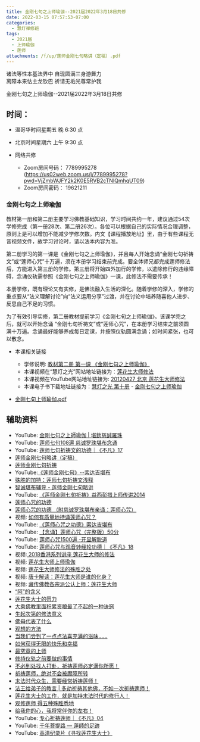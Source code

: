 ```yaml
---
title: 金刚七句之上师瑜伽--2021届2022年3月18日共修
date: 2022-03-15 07:57:53-07:00
categories:
  - 慧灯禅修班
tags:
  - 2021届
  - 上师瑜伽
  - 莲师
attachments: /f/up/莲师金刚七句略讲（定稿）.pdf
---
```

诸法等性本基法界中 自现圆满三身游舞力\
离障本来怙主龙钦巴 祈请无垢光尊常护我  

金刚七句之上师瑜伽--2021届2022年3月18日共修

## 时间：

* 温哥华时间星期五 晚 6:30 点
* 北京时间星期六 上午 9:30 点
* 网络共修

  * Zoom房间号码： 7789995278 (<https://us02web.zoom.us/j/7789995278?pwd=VjZmbWJFY2k2K0E5RVB2cTNIQmhqUT09>)
  * Zoom房间密码： 19621211

### 金刚七句之上师瑜伽

教材第一册和第二册主要学习佛教基础知识，学习时间共约一年，建议通过54次学修完成（第一册28次、第二册26次）。各位可以根据自己的实际情况合理调整，原则上是可以增加不能减少学修次数。内文【课程播放地址】里，由于有些课程无音视频文件，故学习讨论时，请以法本内容为准。

第二册学习的第一课是《金刚七句之上师瑜伽》，并且每人开始念诵“金刚七句祈祷文”或“莲师心咒”十万遍，须在本册学习结束前完成。要全体师兄都完成莲师修法后，方能进入第三册的学修。第三册将开始四外加行的学修，以遣除修行的违缘障碍，念诵仪轨需参照《金刚七句之上师瑜伽》一课，此修法不需要传承！

本册学修，既有理论又有实修，是佛法融入生活的深化。随着学修的深入，学修的重点要从“法义理解讨论”向“法义运用分享”过渡，并在讨论中培养随喜他人进步、反思自己不足的习惯。

为了有效引导实修，第二册教材提前学习《金刚七句之上师瑜伽》。该课学完之后，就可以开始念诵 “金刚七句祈祷文”或“莲师心咒”，在本册学习结束之前须圆满十万遍。念诵最好能够养成每日定课，并按照仪轨圆满念诵；如时间紧张，也可以散念。

* 本课相关链接

  * 学修说明: [教材第二册 第一课 《金刚七句之上师瑜伽》](https://mp.weixin.qq.com/s?__biz=MzI2NTQ1NDcxNg==&mid=100001938&idx=1&sn=8811e749ac50591a68c1ad5479fd24b1&scene=19#wechat_redirect)
  * 本课视频在“慧灯之光”网站地址链接为：[莲花生大师修法](https://fohuifayu.com/index.php/huideng-jiangtang/chanxiuke/zen-02/8254-l12031?title=)
  * 本课视频在YouTube网站地址链接为: [20120427 北京 莲花生大师修法](https://www.youtube.com/watch?v=ft_tL3qXgPc&list=PL7aUyQTIJqAjD33MPzguoKwShqtttVmg9&index=4)
  * 本课电子书下载地址链接为：[慧灯之光 第十册](https://huidengchanxiu.net/refs/hdzg/10#%E9%87%91%E5%88%9A%E4%B8%83%E5%8F%A5%E4%B9%8B%E4%B8%8A%E5%B8%88%E7%91%9C%E4%BC%BD) - [金刚七句之上师瑜伽](https://huidengchanxiu.net/refs/hdzg/10#%E9%87%91%E5%88%9A%E4%B8%83%E5%8F%A5%E4%B9%8B%E4%B8%8A%E5%B8%88%E7%91%9C%E4%BC%BD)
* [金刚七句上师瑜伽.pdf](https://s3.ca-central-1.wasabisys.com/hddata/f.huidengchanxiu.net/hdv/f/up/%E9%87%91%E5%88%9A%E4%B8%83%E5%8F%A5%E4%B8%8A%E5%B8%88%E7%91%9C%E4%BC%BD.pdf)

## 辅助资料

* [](/f/up/莲师金刚七句略讲（定稿）.pdf)YouTube: [](https://www.youtube.com/watch?v=0NzCYg27xAs)[金剛七句之上師瑜伽 | 堪欽慈誠羅珠](https://www.youtube.com/watch?v=0NzCYg27xAs)
* YouTube: [莲师七句108遍 慈诚罗珠堪布念诵](https://www.youtube.com/watch?v=OnHATp9KdW0)
* YouTube: [莲师七句祈祷文的功德｜《不凡》17](https://www.youtube.com/watch?v=LEd8RktiScY&list=PLpQ93rK3nqoACqJ8wjfv6gj-eoLmMtKj-&index=18)
* [莲师金刚七句略讲（定稿）](/f/up/莲师金刚七句略讲（定稿）.pdf)
* [莲师金刚七句祈祷](https://www.zhihuihai.net/%E5%AD%A6%E4%BD%9B%E4%B9%8B%E5%AE%B6/%E5%88%9D%E7%BA%A7%E8%AF%BE%E7%A8%8B/%E5%8A%A0%E8%A1%8C/%E8%8E%B2%E5%B8%88%E9%87%91%E5%88%9A%E4%B8%83%E5%8F%A5%E7%A5%88%E7%A5%B7%E6%96%87%E9%87%8A)
* YouTube:[《莲师金刚七句》--索达吉堪布](https://www.youtube.com/playlist?list=PLHUvfASP8Aiw-A6b6hb-vmA73MFOMx9Or)
* [殊胜的加持：莲师七句祈祷文浅释](https://www.zhihuihai.net/%E8%8E%B2%E5%B8%88%E4%BF%AE%E6%B3%95/%E8%8E%B2%E5%B8%88%E4%B8%83%E5%8F%A5%E7%A5%88%E7%A5%B7%E6%96%87%E6%B5%85%E9%87%8A%E5%BC%80%E7%A4%BA)
* [智诚堪布辅导 - 莲师金刚七句略讲](https://drive.google.com/drive/folders/1AKuBzKO9_NNgztIYVn9vNLz-mtVuLwH1?usp=drive_link)
* YouTube: [《莲师金刚七句祈祷》益西彭措上师传讲2014](https://www.youtube.com/playlist?list=PLhWZG2Q06MnzXA-qySzTgB83FEH5jMiuV)
* [莲师心咒的功德](https://drive.google.com/drive/folders/1vZtTr7FznY24DptSN6NHkcx4p3cQYCEN)
* [莲师心咒的功德 （附慈诚罗珠堪布亲诵：莲师心咒）](https://mp.weixin.qq.com/s?__biz=MzI2NTQ1NDcxNg==&mid=2247491897&idx=1&sn=5587cca45204f2ccb7300651003c6caa&chksm=ea9fb42adde83d3cb5789532421699d9360230d4e91e75810c4deca77020828a52ebaf9185a2&scene=132&exptype=timeline_recommend_article_extendread_samebiz#wechat_redirect)
* 视频: [如何有质量地持诵莲师心咒？](https://fohuifayu.com/index.php/shipin-jingcui/wenda-zhailu/5011-V19031-V01)
* YouTube: [《莲师心咒之功德》索达吉堪布](https://www.youtube.com/playlist?list=PLpQ93rK3nqoCQtobyNAJMwaBpKqeonrcz)
* YouTube: [【念诵】莲师心咒（完整版）50分](https://www.youtube.com/watch?v=hjTI1gOLVJA)
* YouTube: [莲师心咒1500遍 -开显解脱道](https://www.youtube.com/watch?v=Amt7Xs8zkk0&t=200s)
* YouTube: [莲师心咒与观音转经轮功德｜《不凡》18](https://www.youtube.com/watch?v=7vKi01IvPN0&list=PLpQ93rK3nqoACqJ8wjfv6gj-eoLmMtKj-&index=19)
* 视频:[ 2018香港系列讲座 莲花生大师的修法](https://fohuifayu.com/index.php/huideng-jiangtang/huanqiu-xilie/xianggang-diqu/3596-l18105?title=)
* 视频: [莲花生大师上师瑜伽](https://fohuifayu.com/index.php/huideng-jiangtang/fofa-jianxiu/shangshi-yujia/807-l13022?title=)
* 视频: [莲花生大师修法的殊胜之处](https://fohuifayu.com/index.php/shipin-jingcui/jingcai-shipin/7955-y12031-y07?title=)
* 视频: [唐卡解读：莲花生大师是谁的化身？](https://fohuifayu.com/index.php/shipin-jingcui/jingcai-shipin/7954-y12031-y06?title=)
* 视频: [藏传佛教各宗派公认上师：莲花生大师](https://fohuifayu.com/index.php/shipin-jingcui/jingcai-shipin/7950-y12031-y02?title=)
* [“阿”的含义](https://www.buli.page/article/wechat/c32574ca-7dc3-4c3e-a831-e03f4c06f4cc/)
* [莲花生大士的愿力](https://www.buli.page/zh-hans/article/wechat/4671427d-9803-4f16-9edf-19ac0df22ea7/)
* [大乘佛教里面积累资粮最了不起的一种诀窍](https://www.buli.page/zh-hans/article/wechat/1ba8569e-9aea-4df4-b472-31a29c7d62fb/)
* [生起次第的修法意义](https://www.buli.page/zh-hans/article/wechat/6491cf90-e866-40d5-8ea8-8d7dc959c506/)
* [佛母代表了什么](https://www.buli.page/zh-hans/article/wechat/37acdda3-a20d-4e48-a0d8-652fbc142875/)
* [观想的方法](https://www.buli.page/zh-hans/article/wechat/6ce269ab-4872-43cf-a9d2-e1da16dcf80d/)
* [当我们尝到了一点点法喜充满的滋味……](https://www.buli.page/zh-hans/article/wechat/8fc1dfac-f51f-4f87-ac9a-9ed9d6b6d4b1/)
* [如何获得无限的快乐和幸福](https://www.buli.page/zh-hans/article/wechat/15b9e47f-ba72-4c95-b3bf-780d14fe1b22/)
* [最究竟的上师](https://www.buli.page/zh-hans/article/wechat/2543363c-489e-41cf-afc4-e82f44cb2084/)
* [修持仪轨之前要做的事情](https://www.buli.page/zh-hans/article/wechat/eea4d115-ecd4-44b0-962a-1e89baf7b52c/)
* [不必到处找人打卦，祈祷莲师必定满你所愿！](https://mp.weixin.qq.com/s?__biz=MzkwMzA0Nzg2Mg==&mid=2247588289&idx=2&sn=4aef72606b07507695030076169fb1ec&chksm=c09fe618f7e86f0e943bb76371049c7a52246a1c3e09ddc47296648233b257a31a9a5644a33a&xtrack=1&scene=90&subscene=93&sessionid=1692907093&flutter_pos=45&clicktime=1692908752&enterid=1692908752&ascene=56&fasttmpl_type=0&fasttmpl_fullversion=6823159-en_US-zip&fasttmpl_flag=0&realreporttime=1692908752099&devicetype=android-30&version=28002546&nettype=WIFI&lang=en&session_us=gh_57fc41401598&exportkey=n_ChQIAhIQ6rOP8AolVHMPBQ%2FySnOu7RLoAQIE97dBBAEAAAAAAGMXAQPjX9gAAAAOpnltbLcz9gKNyK89dVj0PULfOjVY8A%2BK6lGvmTeUkYdndzEfugHfZhHqcyCnkdjMwcvr7a2RJhetV0bgw0eWZmgkzCUivfoe4B3GINYq2Y4LGhXfoVGSNvxA5sioBTcFPSl03VIw%2FQSJvG6dBLT66zTKRkxEPdpd69Gff0vbtR344pO2xMyZFAz796mlhmYriNgCEBmBE2GuduQcn%2BlYfHMW1J6IGX6m5zc4jSaFqDRu8iElDR9rGcDrXM0%2BBLLFB6RvjPS4pz7HSv1EjzlStqI%3D&pass_ticket=0BRjvXZ3NfpDc6eDwQrgr1aP5mqsHa1hGhUJMOOcR%2Ft116tPKuG3oudNNUG09bVQ&wx_header=3)
* [祈祷莲师，绝对不会被魔障所转](https://mp.weixin.qq.com/s?__biz=MzkxNTMwNTg1Mw==&mid=2247490425&idx=1&sn=c78f6755ec469dc8d9cfdf6e0cce9569&chksm=c1607f6bf617f67d70acd22bcf91ba594ab187ccc95dc1f85986b598a76de7d4e2c177296c7b&xtrack=1&scene=90&subscene=93&sessionid=1692907093&flutter_pos=6&clicktime=1692911231&enterid=1692911231&ascene=56&fasttmpl_type=0&fasttmpl_fullversion=6823159-en_US-zip&fasttmpl_flag=0&realreporttime=1692911231975#rd)
* [末法时代众生，需要经常祈祷莲师！](https://mp.weixin.qq.com/s?__biz=MzkxNTMwNTg1Mw==&mid=2247490443&idx=1&sn=7428d8302a0f727c33ee0400de1e98c4&chksm=c1607f99f617f68f67f2458376a7b7d5c4e4a2f17a309f6897d0f41db4156878e132ac27cc9b&xtrack=1&scene=90&subscene=93&sessionid=1692990842&flutter_pos=2&clicktime=1692990870&enterid=1692990870&ascene=56&fasttmpl_type=0&fasttmpl_fullversion=6823159-en_US-zip&fasttmpl_flag=0&realreporttime=1692990870663#rd)
* [法王给弟子的教言 | 多劫祈祷其他佛，不如一次祈祷莲师！](https://mp.weixin.qq.com/s?__biz=MzkxNTMwNTg1Mw==&mid=2247490443&idx=2&sn=01bcbd36818c2d332527bae6e9dc465e&chksm=c1607f99f617f68f738e01607aa90ea5f7aeba706de01233f282ff7d8e7a413418cee76367ca&xtrack=1&scene=90&subscene=93&sessionid=1692990842&flutter_pos=2&clicktime=1693000090&enterid=1693000090&ascene=56&fasttmpl_type=0&fasttmpl_fullversion=6823159-en_US-zip&fasttmpl_flag=0&realreporttime=1693000090237&devicetype=android-30&version=28002546&nettype=WIFI&lang=en&session_us=gh_8d05ba4b7a0f&exportkey=n_ChQIAhIQvfxyoNXbfxKPLqFAAAGUqRLoAQIE97dBBAEAAAAAAB%2BfNP5uLTkAAAAOpnltbLcz9gKNyK89dVj0nK2EU7IO01tmrRXQJpaXVfYiQdNNSzzMlhLMMsIWI%2FFRoe15VVfLCDwOoFGR2RwrG1OgRUI6oy66lGV9gLlTNnyJz4TDIMkqJyerg%2FofpDvIB70k9XleZrx7xifugn2XVk0NU4VbQ%2FDKbBFWFV2DjsWZchq98x3oP5HxgkU1TMJEJrg2HOp3ifNRjcM8DsXRuiVB5AKZZgCkdpQnoafRjEjj5XSvsJQkkIWtk99rq21pOZSDpeAna2yKC6yfL5ur5B8%3D&pass_ticket=6WR8GoswfvQEdfYM4a14yMFmXvadVDtAmIfdXq3D21tOCKzkhWpvYjT0gAI0i0tb&wx_header=3)
* [莲花生大士的工作，就是加持末法时代的修行人！](https://mp.weixin.qq.com/s?__biz=MzIxNTY2NDUzMQ==&mid=2247536895&idx=1&sn=6312ac9dfda380b0be6b9470ca0f63d2&chksm=9796c203a0e14b15a4494db7d99f08e4944e5dc0c9b328267df9b77f6778cf82ffbfee84d9eb&xtrack=1&scene=90&subscene=93&sessionid=1693081571&flutter_pos=1&clicktime=1693081581&enterid=1693081581&ascene=56&fasttmpl_type=0&fasttmpl_fullversion=6827920-en_US-zip&fasttmpl_flag=0&realreporttime=1693081581844&devicetype=android-30&version=28002546&nettype=WIFI&lang=en&session_us=gh_80defc6cc7e0&exportkey=n_ChQIAhIQElf1AGKfuDrWcuaB7%2BFT%2FxLoAQIE97dBBAEAAAAAAMRlDkYm1fcAAAAOpnltbLcz9gKNyK89dVj0%2BRQf9sMGNgdpaNP8f4amKuSP3Iv8GncM9ABcPjgJYItxUKZR2RTfYHEopK2btxzRk3vxXsajtNxmfpH1Im9EQUj3h8zWTQOzqn7iBGkXGIiQejcTS2yNW7HzVGZ3hFHdaDNssD1e9%2F6SJKeVhY8FTfrmtZCeHTw9XMxtJrf5eshqTufNwHQ%2FOJoIv%2B%2F2WnK3llTyzIS%2Bg70zQdjXgf5TLKXQvRDfXu0xheyeAk9BCqP4qmn6I%2BmDhFVcl4JXvH4hrWE%3D&pass_ticket=tGYLlq8zvQFKfqBNlFuH7AHoli95qNeC6uM8Y0xV4MFR3OSik9akbcaM6C4EvxmK&wx_header=3)
* [观修莲师 得五种殊胜悉地](https://mp.weixin.qq.com/s?__biz=MjM5ODM2MTk0NQ==&mid=2699189274&idx=1&sn=c53f5ba096cfcac4366b9be51f40968c&chksm=83dd122cb4aa9b3aa20d582874d50cc5deabc7df81825fcabae9c0c6d3fe7af30e9cf6ee2dbf&xtrack=1&scene=90&subscene=93&sessionid=1693081571&flutter_pos=6&clicktime=1693082426&enterid=1693082426&ascene=56&fasttmpl_type=0&fasttmpl_fullversion=6827920-en_US-zip&fasttmpl_flag=0&realreporttime=1693082426132&devicetype=android-30&version=28002546&nettype=WIFI&lang=en&session_us=gh_83717e65b53d&exportkey=n_ChQIAhIQFAyXLDVsWvQMj7D2ANYwSRLoAQIE97dBBAEAAAAAAI2eBVmMQb4AAAAOpnltbLcz9gKNyK89dVj06XyxsWbqk%2Bv7wkpe%2BsMdgV7D6kVKevXxFR8iWr%2BiSGyzfm00dob6H7d6ydIb%2FQwUlz11Nd%2B3lHFu%2BHCGVHljhd1rexQskF%2BfVkA0tUf64AqBAYQs%2FH3Fv0e0FiZnQm43ukHkISi%2BBgAkiBBAk0LMYqgsD7kcvm6IWpaHpEVu3wICKf3VLpTZsQuQg%2FZ0me6tVYAqt2kmE1R4iA4VV68gpEmof%2Bu7Z1G1Xu8hfELOJZnViO%2FQOaU6PYDvreBdpkugEpo%3D&pass_ticket=H3KHJozO4S5DxsCPIBI7MQhCjNmkAGCVpeBsSGOZZxEgwnUshyLly5bLCfdVfk7d&wx_header=3)
* [给我你的心，我将常伴你的左右！](https://mp.weixin.qq.com/s?__biz=MzA4MjE4MzEzNw==&mid=2649835081&idx=1&sn=2ec176cb397494cb992909c2c64a1931&chksm=878c70c7b0fbf9d14be078e7a6dc1ed16e70d5dbf3417c30418b99f6f8894ca16a2ab2f90207&xtrack=1&scene=90&subscene=93&sessionid=1693081571&flutter_pos=16&clicktime=1693083095&enterid=1693083095&ascene=56&fasttmpl_type=0&fasttmpl_fullversion=6827920-en_US-zip&fasttmpl_flag=0&realreporttime=1693083095094&devicetype=android-30&version=28002546&nettype=WIFI&lang=en&session_us=gh_1dd027f0e0b0&exportkey=n_ChQIAhIQfIUiw5aOc5VnekMBKRllyBLoAQIE97dBBAEAAAAAAEI1BWAV3voAAAAOpnltbLcz9gKNyK89dVj0r7agkvHUl%2FEltEGf%2Ft7Tl2PBCMbJ0Ia2Mr00UIJs1mVJl1fwMEhZuWFmDIy6FDix35cjPK38yDIqdE%2F4VYdCIpS5Dc1tZO%2FaeFlH4QM%2FcZfBp%2F2lZSUBL66zTW4YHeP8xyUc6lJB2gE%2BTQfJ4Avb%2FZo6VzjiNDaRqvVG3pZ8V34LLkPJrINbpD7ZqrcplNqxo8oPucb0z6TdazlwJ40m%2B8t53a9%2BfGuf%2BR8PdkAXUSypJPYNv5AcG9QeXPcCqI7yq%2Bw%3D&pass_ticket=plmNEq7Bc0mkBeYx%2B4P1cfS9w%2BJCIIMJ86udNk2BmzLua7ps3zBs15zndLSZUdTD&wx_header=3)
* YouTube: [专心祈祷莲师｜《不凡》04](https://www.youtube.com/watch?v=3POZ-cUgMFU&list=PLpQ93rK3nqoACqJ8wjfv6gj-eoLmMtKj-&index=5)
* YouTube: [千年菩提路 — 蓮師的足跡](https://www.youtube.com/watch?v=43UH-mHHz-0)
* YouTube: [高清纪录片《寻找莲花生大士》](https://www.youtube.com/watch?v=vN3MpzMvb1E&t=942s)